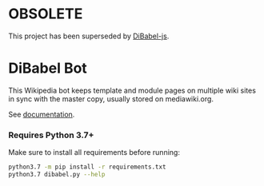 # OBSOLETE

This project has been superseded by [DiBabel-js](https://github.com/nyurik/dibabel).

# DiBabel Bot

This Wikipedia bot keeps template and module pages on multiple wiki sites in sync with the master copy, usually stored on mediawiki.org.

See [documentation](https://www.mediawiki.org/wiki/Multilingual_Templates_and_Modules).

### Requires Python 3.7+
Make sure to install all requirements before running:

```bash
python3.7 -m pip install -r requirements.txt
python3.7 dibabel.py --help
```
